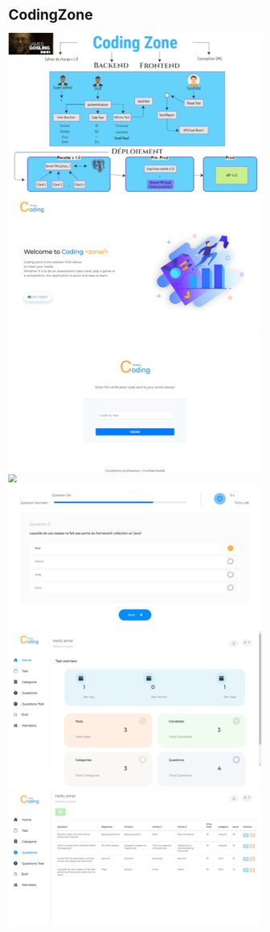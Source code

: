 # CodingZone

<img src="codingZone_Concept/Coding_zone.png">
<img src="codingZone_Concept/home.jpeg">
<img src="codingZone_Concept/code.jpeg">
<img src="codingZone_Concept/satartQuiz.jpeg">
<img src="codingZone_Concept/passezQuiz.jpeg">
<img src="codingZone_Concept/homeDash.jpeg">
<img src="codingZone_Concept/listQuestions.jpeg">
